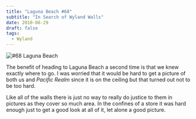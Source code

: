 ```yaml
---
title: "Laguna Beach #68"
subtitle: "In Search of Wyland Walls"
date: 2010-06-29
draft: false
tags:
  - Wyland
---
```


![#68 Laguna Beach](../images/68-lagunabeach.jpg)

The benefit of heading to Laguna Beach a second time is that we knew exactly where to go. I was worried that it would be hard to get a picture of both us and _Pacific Realm_ since it is on the ceiling but that turned out not to be too hard.

Like all of the walls there is just no way to really do justice to them in pictures as they cover so much area. In the confines of a store it was hard enough just to get a good look at all of it, let alone a good picture.

